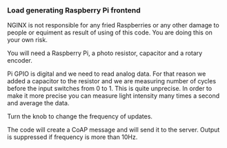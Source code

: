 ### Load generating Raspberry Pi frontend

NGINX is not responsible for any fried Raspberries or any other damage to people or equiment as result of using of this code.
You are doing this on your own risk.

You will need a Raspberry Pi, a photo resistor, capacitor and a rotary encoder.

Pi GPIO is digital and we need to read analog data. For that reason we added a capacitor to the resistor
and we are measuring number of cycles before the input switches from 0 to 1. This is quite unprecise.
In order to make it more precise you can measure light intensity many times a second and average the data.

Turn the knob to change the frequency of updates.

The code will create a CoAP message and will send it to the server. Output is suppressed if frequency is more than 10Hz.
